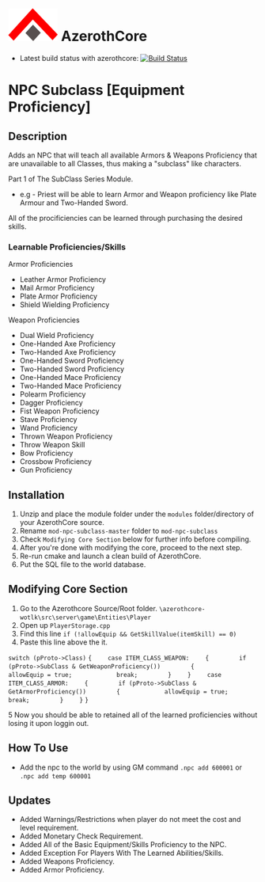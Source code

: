 # ![logo](https://raw.githubusercontent.com/azerothcore/azerothcore.github.io/master/images/logo-github.png) AzerothCore

- Latest build status with azerothcore:
[![Build Status](https://github.com/xiii-hearts/mod-npc-subclass/workflows/core-build/badge.svg?branch=master&event=push)](https://github.com/xiii-hearts/mod-npc-subclass)



# NPC Subclass [Equipment Proficiency]

## Description
Adds an NPC that will teach all available Armors & Weapons Proficiency that are unavailable to all Classes, thus making a "subclass" like characters.

Part 1 of The SubClass Series Module.
- e.g - Priest will be able to learn Armor and Weapon proficiency like Plate Armour and Two-Handed Sword.

All of the procificiencies can be learned through purchasing the desired skills.

### Learnable Proficiencies/Skills

Armor Proficiencies
- Leather Armor Proficiency
- Mail Armor Proficiency
- Plate Armor Proficiency
- Shield Wielding Proficiency

Weapon Proficiencies
- Dual Wield Proficiency
- One-Handed Axe Proficiency
- Two-Handed Axe Proficiency
- One-Handed Sword Proficiency
- Two-Handed Sword Proficiency
- One-Handed Mace Proficiency
- Two-Handed Mace Proficiency
- Polearm Proficiency
- Dagger Proficiency
- Fist Weapon Proficiency
- Stave Proficiency
- Wand Proficiency
- Thrown Weapon Proficiency
- Throw Weapon Skill
- Bow Proficiency
- Crossbow Proficiency
- Gun Proficiency

## Installation
1) Unzip and place the module folder under the `modules` folder/directory of your AzerothCore source.
2) Rename `mod-npc-subclass-master` folder to `mod-npc-subclass`
3) Check `Modifying Core Section` below for further info before compiling.
4) After you're done with modifying the core, proceed to the next step.
5) Re-run cmake and launch a clean build of AzerothCore.
6) Put the SQL file to the world database.

## Modifying Core Section
1) Go to the Azerothcore Source/Root folder.
`\azerothcore-wotlk\src\server\game\Entities\Player`
2) Open up `PlayerStorage.cpp`
3) Find this line `if (!allowEquip && GetSkillValue(itemSkill) == 0)`
4) Paste this line above the it.

`switch (pProto->Class)`
`{`
`    case ITEM_CLASS_WEAPON:`
`    {`
`        if (pProto->SubClass & GetWeaponProficiency())`
`        {`
`            allowEquip = true;`
`            break;`
`        }`
`    }`
`    case ITEM_CLASS_ARMOR:`
`    {`
`        if (pProto->SubClass & GetArmorProficiency())`
`        {`
`            allowEquip = true;`
`            break;`
`        }`
`    }`
`}` 
 

5 Now you should be able to retained all of the learned proficiencies without losing it upon loggin out.

## How To Use
- Add the npc to the world by using GM command `.npc add 600001` or `.npc add temp 600001`

## Updates
- Added Warnings/Restrictions when player do not meet the cost and level requirement.
- Added Monetary Check Requirement.
- Added All of the Basic Equipment/Skills Proficiency to the NPC.
- Added Exception For Players With The Learned Abilities/Skills.
- Added Weapons Proficiency.
- Added Armor Proficiency.



